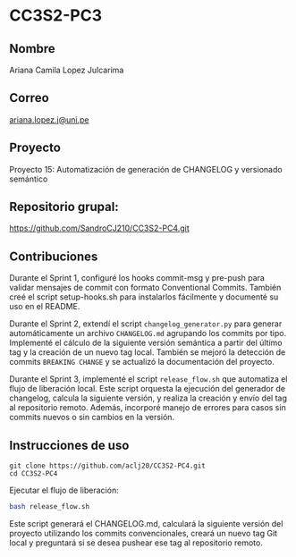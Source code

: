 
# CC3S2-PC3
## Nombre

Ariana Camila Lopez Julcarima

## Correo

ariana.lopez.j@uni.pe

## Proyecto

Proyecto 15: Automatización de generación de CHANGELOG y versionado semántico

## Repositorio grupal:

https://github.com/SandroCJ210/CC3S2-PC4.git

## Contribuciones 
Durante el Sprint 1, configuré los hooks commit-msg y pre-push para validar mensajes de commit con formato Conventional Commits. También creé el script setup-hooks.sh para instalarlos fácilmente y documenté su uso en el README.

Durante el Sprint 2, extendí el script `changelog_generator.py` para generar automáticamente un archivo `CHANGELOG.md` agrupando los commits por tipo. Implementé el cálculo de la siguiente versión semántica a partir del último tag y la creación de un nuevo tag local. También se mejoró la detección de commits `BREAKING CHANGE` y se actualizó la documentación del proyecto.

Durante el Sprint 3, implementé el script `release_flow.sh` que automatiza el flujo de liberación local. Este script orquesta la ejecución del generador de changelog, calcula la siguiente versión, y realiza la creación y envío del tag al repositorio remoto. Además, incorporé manejo de errores para casos sin commits nuevos o sin cambios en la versión. 

## Instrucciones de uso
```
git clone https://github.com/aclj20/CC3S2-PC4.git
cd CC3S2-PC4
```
Ejecutar el flujo de liberación:
```bash
bash release_flow.sh
```
Este script generará el CHANGELOG.md, calculará la siguiente versión del proyecto utilizando los commits convencionales, creará un nuevo tag Git local y preguntará si se desea pushear ese tag al repositorio remoto.